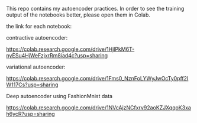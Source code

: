 This repo contains my autoencoder practices. In order to see the training output of the notebooks better, please open them in Colab.

the link for each notebook:

contractive autoencoder:

https://colab.research.google.com/drive/1HjlPkM6T-nyESu4HjWeFzjxrRm8iad4c?usp=sharing

variational autoencoder:

https://colab.research.google.com/drive/1Fms0_NznFoLYWyJwOcTy0pff2IW117Cs?usp=sharing

Deep autoencoder using FashionMnist data

https://colab.research.google.com/drive/1NVcAjzNCfxrv92aoKZJXqqoK3xah6ycR?usp=sharing

